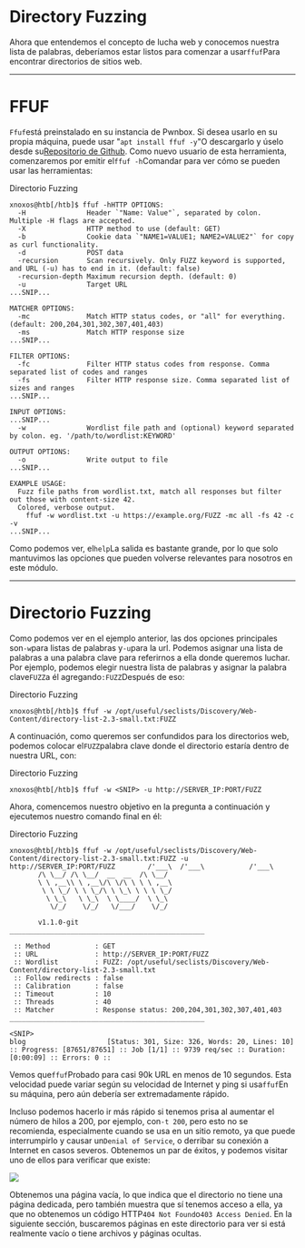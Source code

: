 # Directory Fuzzing

Ahora que entendemos el concepto de lucha web y conocemos nuestra lista de palabras, deberíamos estar listos para comenzar a usar`ffuf`Para encontrar directorios de sitios web.

---

# **FFUF**

`Ffuf`está preinstalado en su instancia de Pwnbox. Si desea usarlo en su propia máquina, puede usar "`apt install ffuf -y`"O descargarlo y úselo desde su[Repositorio de Github](https://github.com/ffuf/ffuf.git). Como nuevo usuario de esta herramienta, comenzaremos por emitir el`ffuf -h`Comandar para ver cómo se pueden usar las herramientas:

Directorio Fuzzing

```
xnoxos@htb[/htb]$ ffuf -hHTTP OPTIONS:
  -H               Header `"Name: Value"`, separated by colon. Multiple -H flags are accepted.
  -X               HTTP method to use (default: GET)
  -b               Cookie data `"NAME1=VALUE1; NAME2=VALUE2"` for copy as curl functionality.
  -d               POST data
  -recursion       Scan recursively. Only FUZZ keyword is supported, and URL (-u) has to end in it. (default: false)
  -recursion-depth Maximum recursion depth. (default: 0)
  -u               Target URL
...SNIP...

MATCHER OPTIONS:
  -mc              Match HTTP status codes, or "all" for everything. (default: 200,204,301,302,307,401,403)
  -ms              Match HTTP response size
...SNIP...

FILTER OPTIONS:
  -fc              Filter HTTP status codes from response. Comma separated list of codes and ranges
  -fs              Filter HTTP response size. Comma separated list of sizes and ranges
...SNIP...

INPUT OPTIONS:
...SNIP...
  -w               Wordlist file path and (optional) keyword separated by colon. eg. '/path/to/wordlist:KEYWORD'

OUTPUT OPTIONS:
  -o               Write output to file
...SNIP...

EXAMPLE USAGE:
  Fuzz file paths from wordlist.txt, match all responses but filter out those with content-size 42.
  Colored, verbose output.
    ffuf -w wordlist.txt -u https://example.org/FUZZ -mc all -fs 42 -c -v
...SNIP...

```

Como podemos ver, el`help`La salida es bastante grande, por lo que solo mantuvimos las opciones que pueden volverse relevantes para nosotros en este módulo.

---

# **Directorio Fuzzing**

Como podemos ver en el ejemplo anterior, las dos opciones principales son`-w`para listas de palabras y`-u`para la url. Podemos asignar una lista de palabras a una palabra clave para referirnos a ella donde queremos luchar. Por ejemplo, podemos elegir nuestra lista de palabras y asignar la palabra clave`FUZZ`a él agregando`:FUZZ`Después de eso:

Directorio Fuzzing

```
xnoxos@htb[/htb]$ ffuf -w /opt/useful/seclists/Discovery/Web-Content/directory-list-2.3-small.txt:FUZZ
```

A continuación, como queremos ser confundidos para los directorios web, podemos colocar el`FUZZ`palabra clave donde el directorio estaría dentro de nuestra URL, con:

Directorio Fuzzing

```
xnoxos@htb[/htb]$ ffuf -w <SNIP> -u http://SERVER_IP:PORT/FUZZ

```

Ahora, comencemos nuestro objetivo en la pregunta a continuación y ejecutemos nuestro comando final en él:

Directorio Fuzzing

```
xnoxos@htb[/htb]$ ffuf -w /opt/useful/seclists/Discovery/Web-Content/directory-list-2.3-small.txt:FUZZ -u http://SERVER_IP:PORT/FUZZ        /'___\  /'___\           /'___\
       /\ \__/ /\ \__/  __  __  /\ \__/
       \ \ ,__\\ \ ,__\/\ \/\ \ \ \ ,__\
        \ \ \_/ \ \ \_/\ \ \_\ \ \ \ \_/
         \ \_\   \ \_\  \ \____/  \ \_\
          \/_/    \/_/   \/___/    \/_/

       v1.1.0-git
________________________________________________

 :: Method           : GET
 :: URL              : http://SERVER_IP:PORT/FUZZ
 :: Wordlist         : FUZZ: /opt/useful/seclists/Discovery/Web-Content/directory-list-2.3-small.txt
 :: Follow redirects : false
 :: Calibration      : false
 :: Timeout          : 10
 :: Threads          : 40
 :: Matcher          : Response status: 200,204,301,302,307,401,403
________________________________________________

<SNIP>
blog                    [Status: 301, Size: 326, Words: 20, Lines: 10]
:: Progress: [87651/87651] :: Job [1/1] :: 9739 req/sec :: Duration: [0:00:09] :: Errors: 0 ::

```

Vemos que`ffuf`Probado para casi 90k URL en menos de 10 segundos. Esta velocidad puede variar según su velocidad de Internet y ping si usa`ffuf`En su máquina, pero aún debería ser extremadamente rápido.

Incluso podemos hacerlo ir más rápido si tenemos prisa al aumentar el número de hilos a 200, por ejemplo, con`-t 200`, pero esto no se recomienda, especialmente cuando se usa en un sitio remoto, ya que puede interrumpirlo y causar un`Denial of Service`, o derribar su conexión a Internet en casos severos. Obtenemos un par de éxitos, y podemos visitar uno de ellos para verificar que existe:

![](https://academy.hackthebox.com/storage/modules/54/web_fnb_blog.jpg)

Obtenemos una página vacía, lo que indica que el directorio no tiene una página dedicada, pero también muestra que sí tenemos acceso a ella, ya que no obtenemos un código HTTP`404 Not Found`o`403 Access Denied`. En la siguiente sección, buscaremos páginas en este directorio para ver si está realmente vacío o tiene archivos y páginas ocultas.